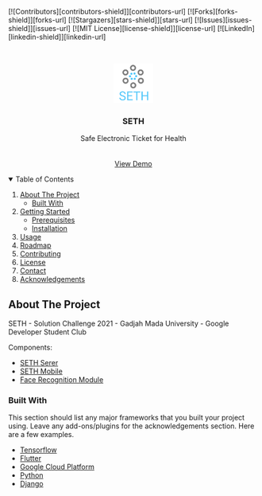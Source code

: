 <!--
*** Thanks for checking out the Best-README-Template. If you have a suggestion
*** that would make this better, please fork the repo and create a pull request
*** or simply open an issue with the tag "enhancement".
*** Thanks again! Now go create something AMAZING! :D
-->



<!-- PROJECT SHIELDS -->
<!--
*** I'm using markdown "reference style" links for readability.
*** Reference links are enclosed in brackets [ ] instead of parentheses ( ).
*** See the bottom of this document for the declaration of the reference variables
*** for contributors-url, forks-url, etc. This is an optional, concise syntax you may use.
*** https://www.markdownguide.org/basic-syntax/#reference-style-links
-->
[![Contributors][contributors-shield]][contributors-url]
[![Forks][forks-shield]][forks-url]
[![Stargazers][stars-shield]][stars-url]
[![Issues][issues-shield]][issues-url]
[![MIT License][license-shield]][license-url]
[![LinkedIn][linkedin-shield]][linkedin-url]



<!-- PROJECT LOGO -->
<br />
<p align="center">
  <a href="https://github.com/KevinAS28/SETH-DSC">
    <img src="images/logo.png" alt="Logo" width="80" height="80">
  </a>

  <h3 align="center">SETH</h3>

  <p align="center">
    Safe Electronic Ticket for Health
    <br />
    <br />
    <br />
    <a href="https://www.youtube.com/watch?v=nMipBSv4ch8">View Demo</a>
  </p>
</p>


  
<!-- TABLE OF CONTENTS -->
<details open="open">
  <summary>Table of Contents</summary>
  <ol>
    <li>
      <a href="#about-the-project">About The Project</a>
      <ul>
        <li><a href="#built-with">Built With</a></li>
      </ul>
    </li>
    <li>
      <a href="#getting-started">Getting Started</a>
      <ul>
        <li><a href="#prerequisites">Prerequisites</a></li>
        <li><a href="#installation">Installation</a></li>
      </ul>
    </li>
    <li><a href="#usage">Usage</a></li>
    <li><a href="#roadmap">Roadmap</a></li>
    <li><a href="#contributing">Contributing</a></li>
    <li><a href="#license">License</a></li>
    <li><a href="#contact">Contact</a></li>
    <li><a href="#acknowledgements">Acknowledgements</a></li>
  </ol>
</details>



<!-- ABOUT THE PROJECT -->
## About The Project

<!-- [![Product Name Screen Shot][product-screenshot]](https://example.com) -->

SETH - Solution Challenge 2021 - Gadjah Mada University - Google Developer Student Club

Components:
* [SETH Serer](https://github.com/KevinAS28/SETH-Server)
* [SETH Mobile](https://github.com/delkirawan/SethCMobileApp)
* [Face Recognition Module](https://github.com/KevinAS28/Django-HTTP-Streaming-Face-Recognition)

### Built With

This section should list any major frameworks that you built your project using. Leave any add-ons/plugins for the acknowledgements section. Here are a few examples.
* [Tensorflow](https://www.tensorflow.org/)
* [Flutter](https://flutter.dev/)
* [Google Cloud Platform](https://flutter.dev/)
* [Python](https://www.python.org/)
* [Django](https://www.djangoproject.com/)





